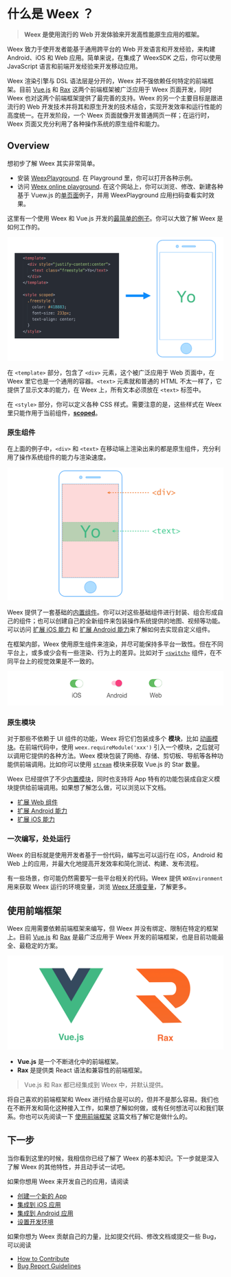 # 什么是 Weex ？

<!-- toc -->

> **Weex 是使用流行的 Web 开发体验来开发高性能原生应用的框架。**

Weex 致力于使开发者能基于通用跨平台的 Web 开发语言和开发经验，来构建 Android、iOS 和 Web 应用。简单来说，在集成了 WeexSDK 之后，你可以使用 JavaScript 语言和前端开发经验来开发移动应用。

Weex 渲染引擎与 DSL 语法层是分开的，Weex 并不强依赖任何特定的前端框架。目前 [Vue.js](https://vuejs.org/) 和 [Rax](https://alibaba.github.io/rax/) 这两个前端框架被广泛应用于 Weex 页面开发，同时 Weex 也对这两个前端框架提供了最完善的支持。Weex 的另一个主要目标是跟进流行的 Web 开发技术并将其和原生开发的技术结合，实现开发效率和运行性能的高度统一。在开发阶段，一个 Weex 页面就像开发普通网页一样；在运行时，Weex 页面又充分利用了各种操作系统的原生组件和能力。

## Overview

想初步了解 Weex 其实非常简单。

* 安装 [WeexPlayground](http://weex.apache.org/tools/playground.html). 在 Playground 里，你可以打开各种示例。
* 访问 [Weex online playground](http://dotwe.org/vue). 在这个网站上，你可以浏览、修改、新建各种基于 Vuew.js 的[单页面]((https://vuejs.org/v2/guide/single-file-components.html))例子，并用 WeexPlayground 应用扫码查看实时效果。

这里有一个使用 Weex 和 Vue.js 开发的[最简单的例子](http://dotwe.org/vue/8da01827631b21150a12dd54d7114380)。你可以大致了解 Weex 是如何工作的。

![Weex Example](./images/weex-example-yo.png)

在 `<template>` 部分，包含了 `<div>` 元素，这个被广泛应用于 Web 页面中，在 Weex 里它也是一个通用的容器。`<text>` 元素就和普通的 HTML 不太一样了，它提供了显示文本的能力，在 Weex 上，所有文本必须放在 `<text>` 标签中。

在 `<style>` 部分，你可以定义各种 CSS 样式。需要注意的是，这些样式在 Weex 里只能作用于当前组件，[**scoped**](https://vue-loader.vuejs.org/en/features/scoped-css.html)。

### 原生组件

在上面的例子中，`<div>` 和 `<text>` 在移动端上渲染出来的都是原生组件，充分利用了操作系统组件的能力与渲染速度。

![Native Components](../../guide/images/native-component.png)

Weex 提供了一套基础的[内置组件](../docs/components/div.html)。你可以对这些基础组件进行封装、组合形成自己的组件；也可以创建自己的全新组件来包装操作系统提供的地图、视频等功能。可以访问 [扩展 iOS 能力](./extend/extend-ios.html) 和 [扩展 Android 能力](./extend/extend-android.html)来了解如何去实现自定义组件。

在框架内部，Weex 使用原生组件来渲染，并尽可能保持多平台一致性。但在不同平台上，或多或少会有一些渲染、行为上的差异。比如对于 [`<switch>`](http://dotwe.org/vue/d96943452b6708422197c47920903823) 组件，在不同平台上的视觉效果是不一致的。

![Different switch](./images/different-switch.png)

### 原生模块

对于那些不依赖于 UI 组件的功能，Weex 将它们包装成多个 **模块**，比如 [动画模块](../docs/modules/animation.html)。在前端代码中，使用 `weex.requireModule('xxx')` 引入一个模块，之后就可以调用它提供的各种方法。Weex 模块包装了网络、存储、剪切板、导航等各种功能供前端调用。比如你可以使用 [`stream`](http://dotwe.org/vue/2ae062b6a04124a35bbe2da3b1e5c07b) 模块来获取 Vue.js 的 Star 数量。

Weex 已经提供了不少[内置模块](../docs/modules/animation.html)，同时也支持将 App 特有的功能包装成自定义模块提供给前端调用。如果想了解怎么做，可以浏览以下文档。

* [扩展 Web 组件](./extend/extend-web.html)
* [扩展 Android 能力](./extend/extend-android.html)
* [扩展 iOS 能力](./extend/extend-ios.html)

### 一次编写，处处运行

Weex 的目标就是使用开发者基于一份代码，编写出可以运行在 iOS，Android 和 Web 上的应用，并最大化地提高开发效率和简化测试、构建、发布流程。

有一些场景，你可能仍然需要写一些平台相关的代码。Weex 提供 `WXEnvironment` 用来获取 Weex 运行的环境变量，浏览 [Weex 环境变量](../docs/api/weex-variable.html)，了解更多。

## 使用前端框架

Weex 应用需要依赖前端框架来编写，但 Weex 并没有绑定、限制在特定的框架上。目前 [Vue.js](https://vuejs.org/) 和 [Rax](https://alibaba.github.io/rax/) 是最广泛应用于 Weex 开发的前端框架，也是目前功能最全、最稳定的方案。

![Vue 和 Rax](./images/vue-rax.png)

- **Vue.js** 是一个不断进化中的前端框架。
- **Rax** 是提供类 React 语法和兼容性的前端框架。

> Vue.js 和 Rax 都已经集成到 Weex 中，并默认提供。

将自己喜欢的前端框架和 Weex 进行结合是可以的，但并不是那么容易。我们也在不断开发和简化这种接入工作，如果想了解如何做，或有任何想法可以和我们联系。你也可以先阅读一下 [使用前端框架](./front-end-frameworks.html) 这篇文档了解它是做什么的。


## 下一步

当你看到这里的时候，我相信你已经了解了 Weex 的基本知识。下一步就是深入了解 Weex 的其他特性，并且动手试一试吧。

如果你想用 Weex 来开发自己的应用，请阅读

- [创建一个新的 App](./develop/create-a-new-app.html)
- [集成到 iOS 应用](./develop/integrate-to-iOS-app.html)
- [集成到 Android 应用](./develop/integrate-to-android-app.html)
- [设置开发环境](./develop/setup-develop-environment.html)

如果你想为 Weex 贡献自己的力量，比如提交代码、修改文档或提交一些 Bug，可以阅读

- [How to Contribute](./contribute/how-to-contribute.html)
- [Bug Report Guidelines](./contribute/bug-report-guidelines.html)
